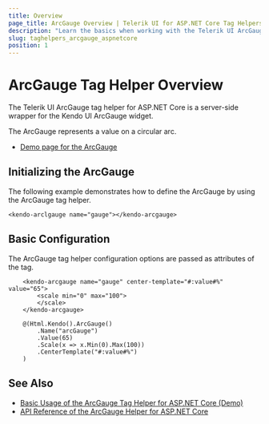 ```yaml
---
title: Overview
page_title: ArcGauge Overview | Telerik UI for ASP.NET Core Tag Helpers
description: "Learn the basics when working with the Telerik UI ArcGauge tag helper for ASP.NET Core (MVC 6 or ASP.NET Core MVC)."
slug: taghelpers_arcgauge_aspnetcore
position: 1
---
```


# ArcGauge Tag Helper Overview

The Telerik UI ArcGauge tag helper for ASP.NET Core is a server-side wrapper for the Kendo UI ArcGauge widget.

The ArcGauge represents a value on a circular arc.

* [Demo page for the ArcGauge](https://demos.telerik.com/aspnet-core/arc-gauge/tag-helper)

## Initializing the ArcGauge

The following example demonstrates how to define the ArcGauge by using the ArcGauge tag helper.

    <kendo-arclgauge name="gauge"></kendo-arcgauge>

## Basic Configuration

The ArcGauge tag helper configuration options are passed as attributes of the tag.

```tagHelper
    <kendo-arcgauge name="gauge" center-template="#:value#%" value="65">
        <scale min="0" max="100">
        </scale>
    </kendo-arcgauge>
```
```cshtml
    @(Html.Kendo().ArcGauge()
        .Name("arcGauge")
        .Value(65)
        .Scale(x => x.Min(0).Max(100))
        .CenterTemplate("#:value#%")
    )
```

## See Also

* [Basic Usage of the ArcGauge Tag Helper for ASP.NET Core (Demo)](https://demos.telerik.com/aspnet-core/arc-gauge/tag-helper)
* [API Reference of the ArcGauge Helper for ASP.NET Core](/api/arcgauge)
